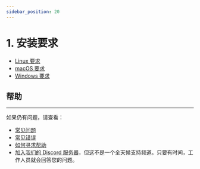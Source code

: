 ```yaml
---
sidebar_position: 20
---
```


# 1. 安装要求

- [Linux 要求](/linux-requirements)
- [macOS 要求](/macos-requirements)
- [Windows 要求](/macos-requirements)

## 帮助
---

如果仍有问题，请查看：

- [常见问题](/faq)
- [常见错误](/common-errors)
- [如何寻求帮助](/how-to-ask-for-help)
- [加入我们的 Discord 服务器](https://discord.gg/gkt4y2x)，但这不是一个全天候支持频道。只要有时间，工作人员就会回答您的问题。
